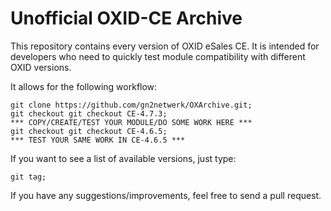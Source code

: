 # Unofficial OXID-CE Archive

This repository contains every version of OXID eSales CE. It is intended for developers who need to quickly test module compatibility with different OXID versions.

It allows for the following workflow:

    git clone https://github.com/gn2netwerk/OXArchive.git;
    git checkout git checkout CE-4.7.3;
    *** COPY/CREATE/TEST YOUR MODULE/DO SOME WORK HERE ***
    git checkout git checkout CE-4.6.5;
    *** TEST YOUR SAME WORK IN CE-4.6.5 ***

If you want to see a list of available versions, just type:

    git tag;

If you have any suggestions/improvements, feel free to send a pull request.
